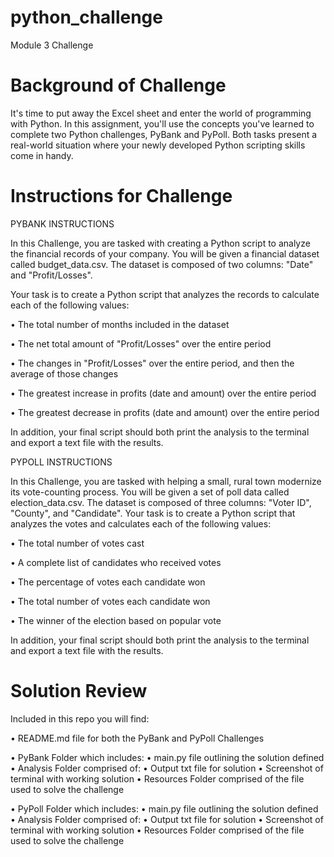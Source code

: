 # python_challenge
Module 3 Challenge

# Background of Challenge
It's time to put away the Excel sheet and enter the world of programming with Python. In this assignment, you'll use the concepts you've learned to complete two Python challenges, PyBank and PyPoll. Both tasks present a real-world situation where your newly developed Python scripting skills come in handy.

# Instructions for Challenge

PYBANK INSTRUCTIONS

In this Challenge, you are tasked with creating a Python script to analyze the financial records of your company. You will be given a financial dataset called budget_data.csv. The dataset is composed of two columns: "Date" and "Profit/Losses".

Your task is to create a Python script that analyzes the records to calculate each of the following values:

• The total number of months included in the dataset

• The net total amount of "Profit/Losses" over the entire period

• The changes in "Profit/Losses" over the entire period, and then the average of those changes

• The greatest increase in profits (date and amount) over the entire period

• The greatest decrease in profits (date and amount) over the entire period

In addition, your final script should both print the analysis to the terminal and export a text file with the results.

PYPOLL INSTRUCTIONS

In this Challenge, you are tasked with helping a small, rural town modernize its vote-counting process.
You will be given a set of poll data called election_data.csv. The dataset is composed of three columns: "Voter ID", "County", and "Candidate". Your task is to create a Python script that analyzes the votes and calculates each of the following values:

• The total number of votes cast

• A complete list of candidates who received votes

• The percentage of votes each candidate won

• The total number of votes each candidate won

• The winner of the election based on popular vote

In addition, your final script should both print the analysis to the terminal and export a text file with the results.

# Solution Review
Included in this repo you will find:

• README.md file for both the PyBank and PyPoll Challenges

• PyBank Folder which includes:
    • main.py file outlining the solution defined
    • Analysis Folder comprised of:
        • Output txt file for solution
        • Screenshot of terminal with working solution
    • Resources Folder comprised of the file used to solve the challenge

• PyPoll Folder which includes:
    • main.py file outlining the solution defined
    • Analysis Folder comprised of:
        • Output txt file for solution
        • Screenshot of terminal with working solution
    • Resources Folder comprised of the file used to solve the challenge
